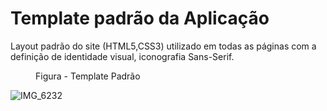 # Template padrão da Aplicação

Layout padrão do site (HTML5,CSS3) utilizado em todas as páginas com a definição de identidade visual, iconografia Sans-Serif.
<figure>
  <captio> Figura - Template Padrão</captio>
</figure>

![IMG_6232](https://github.com/ICEI-PUC-Minas-PMV-ADS/pmv-ads-2023-2-e1-proj-web-t13-pmv-ads-2023-2-e1-projautofixweb/assets/134164269/f3244654-1912-452f-803c-f86483cf6483)
